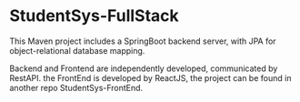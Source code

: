 # StudentSys-FullStack
This Maven project includes a SpringBoot backend server, with JPA for object-relational database mapping.

Backend and Frontend are independently developed, communicated by RestAPI.
the FrontEnd is developed by ReactJS, the project can be found in another repo StudentSys-FrontEnd.
